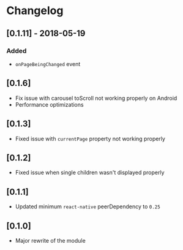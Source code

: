 # Changelog

## [0.1.11] - 2018-05-19
### Added
- `onPageBeingChanged` event

## [0.1.6]
- Fix issue with carousel toScroll not working properly on Android
- Performance optimizations

## [0.1.3]
- Fixed issue with `currentPage` property not working properly

## [0.1.2]
- Fixed issue when single children wasn't displayed properly

## [0.1.1]
- Updated minimum `react-native` peerDependency to `0.25`

## [0.1.0]
- Major rewrite of the module
